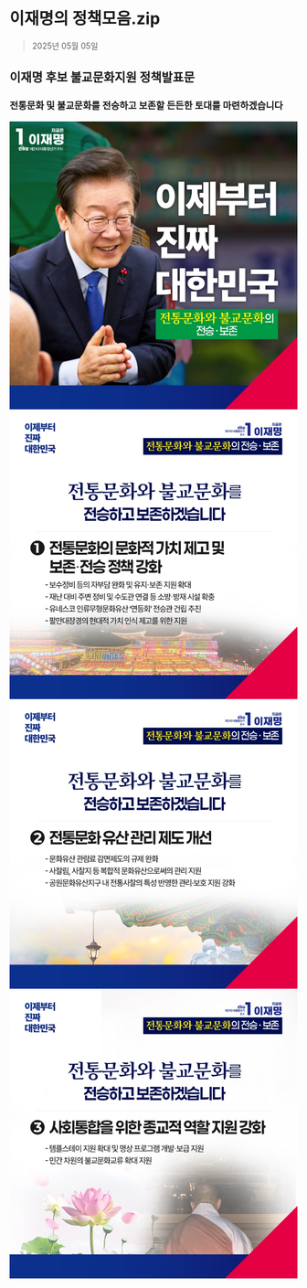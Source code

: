 # 이재명의 정책모음.zip

> 2025년 05월 05일
## 이재명 후보 불교문화지원 정책발표문
### 전통문화 및 불교문화를 전승하고 보존할 든든한 토대를 마련하겠습니다

![공약 이미지](000.jpeg)
![공약 이미지](001.jpeg)
![공약 이미지](002.jpeg)
![공약 이미지](003.jpeg)